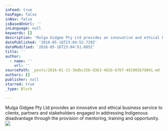 ```yaml
---
inFeed: true
hasPage: false
inNav: false
isBasedOnUrl: ''
inLanguage: null
keywords: []
description: 'Mulga Gidgee Pty Ltd provides an innovative and ethical business service to clients, partners and stakeholders engaged in addressing Indigenous disadvantage through the provision of mentoring, training and opportunity.'
datePublished: '2016-05-18T23:04:52.729Z'
dateModified: '2016-05-18T23:04:51.885Z'
title: ''
author:
  - name: ''
    url: ''
sourcePath: _posts/2016-01-11-3bdbc35b-d363-462b-b76f-491901b7d841.md
authors: []
publisher: null
starred: true
_type: Blurb

---
```

Mulga Gidgee Pty Ltd provides an innovative and ethical business service to clients, partners and stakeholders engaged in addressing Indigenous disadvantage through the provision of mentoring, training and opportunity.
![](https://s3-us-west-2.amazonaws.com/the-grid-img/p/4db180000793e2f99983b588ddf5406ba661c484.jpg)